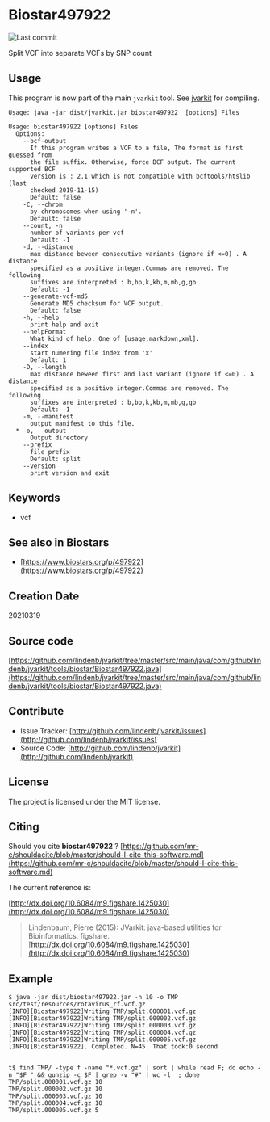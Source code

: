 # Biostar497922

![Last commit](https://img.shields.io/github/last-commit/lindenb/jvarkit.png)

Split VCF into separate VCFs by SNP count


## Usage


This program is now part of the main `jvarkit` tool. See [jvarkit](JvarkitCentral.md) for compiling.


```
Usage: java -jar dist/jvarkit.jar biostar497922  [options] Files

Usage: biostar497922 [options] Files
  Options:
    --bcf-output
      If this program writes a VCF to a file, The format is first guessed from 
      the file suffix. Otherwise, force BCF output. The current supported BCF 
      version is : 2.1 which is not compatible with bcftools/htslib (last 
      checked 2019-11-15)
      Default: false
    -C, --chrom
      by chromosomes when using '-n'.
      Default: false
    --count, -n
      number of variants per vcf
      Default: -1
    -d, --distance
      max distance beween consecutive variants (ignore if <=0) . A distance 
      specified as a positive integer.Commas are removed. The following 
      suffixes are interpreted : b,bp,k,kb,m,mb,g,gb
      Default: -1
    --generate-vcf-md5
      Generate MD5 checksum for VCF output.
      Default: false
    -h, --help
      print help and exit
    --helpFormat
      What kind of help. One of [usage,markdown,xml].
    --index
      start numering file index from 'x'
      Default: 1
    -D, --length
      max distance beween first and last variant (ignore if <=0) . A distance 
      specified as a positive integer.Commas are removed. The following 
      suffixes are interpreted : b,bp,k,kb,m,mb,g,gb
      Default: -1
    -m, --manifest
      output manifest to this file.
  * -o, --output
      Output directory
    --prefix
      file prefix
      Default: split
    --version
      print version and exit

```


## Keywords

 * vcf



## See also in Biostars

 * [https://www.biostars.org/p/497922](https://www.biostars.org/p/497922)



## Creation Date

20210319

## Source code 

[https://github.com/lindenb/jvarkit/tree/master/src/main/java/com/github/lindenb/jvarkit/tools/biostar/Biostar497922.java](https://github.com/lindenb/jvarkit/tree/master/src/main/java/com/github/lindenb/jvarkit/tools/biostar/Biostar497922.java)


## Contribute

- Issue Tracker: [http://github.com/lindenb/jvarkit/issues](http://github.com/lindenb/jvarkit/issues)
- Source Code: [http://github.com/lindenb/jvarkit](http://github.com/lindenb/jvarkit)

## License

The project is licensed under the MIT license.

## Citing

Should you cite **biostar497922** ? [https://github.com/mr-c/shouldacite/blob/master/should-I-cite-this-software.md](https://github.com/mr-c/shouldacite/blob/master/should-I-cite-this-software.md)

The current reference is:

[http://dx.doi.org/10.6084/m9.figshare.1425030](http://dx.doi.org/10.6084/m9.figshare.1425030)

> Lindenbaum, Pierre (2015): JVarkit: java-based utilities for Bioinformatics. figshare.
> [http://dx.doi.org/10.6084/m9.figshare.1425030](http://dx.doi.org/10.6084/m9.figshare.1425030)


## Example

```
$ java -jar dist/biostar497922.jar -n 10 -o TMP src/test/resources/rotavirus_rf.vcf.gz
[INFO][Biostar497922]Writing TMP/split.000001.vcf.gz
[INFO][Biostar497922]Writing TMP/split.000002.vcf.gz
[INFO][Biostar497922]Writing TMP/split.000003.vcf.gz
[INFO][Biostar497922]Writing TMP/split.000004.vcf.gz
[INFO][Biostar497922]Writing TMP/split.000005.vcf.gz
[INFO][Biostar497922]. Completed. N=45. That took:0 second


t$ find TMP/ -type f -name "*.vcf.gz" | sort | while read F; do echo -n "$F " && gunzip -c $F | grep -v "#" | wc -l  ; done
TMP/split.000001.vcf.gz 10
TMP/split.000002.vcf.gz 10
TMP/split.000003.vcf.gz 10
TMP/split.000004.vcf.gz 10
TMP/split.000005.vcf.gz 5

```



